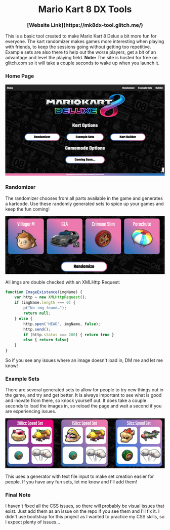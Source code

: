 <h1 align="center">Mario Kart 8 DX Tools</h1>
<h3 align="center">
	[Website Link](https://mk8dx-tool.glitch.me/)
</h3>

This is a basic tool created to make Mario Kart 8 Delux a bit more fun for everyone. The kart randomizer makes games more interesting when playing with friends, to keep the sessions going without getting too repetitive.
Example sets are also there to help out the worse players, get a bit of an advantage and level the playing field.
**Note:** The site is hosted for free on glitch.com so it will take a couple seconds to wake up when you launch it.

### Home Page
<p align="center">
	<img src="RMimgs/Home Page.png" width="600"/>
</p>

### Randomizer
The randomizer chooses from all parts available in the game and generates a kartcode. Use these randomly generated sets to spice up your games and keep the fun coming!

<p align="center">
	<img src="RMimgs/Randomizer.png" width="600"/>
</p>

All imgs are double checked with an XMLHttp Request:
```javascript
function ImageExistance(imgName) {
	var http = new XMLHttpRequest(); 
	if (imgName.length === 0) { 
		p("No img found…");
		return null;
	} else { 
		http.open('HEAD', imgName, false); 
		http.send(); 
		if (http.status === 200) { return true }
		else { return false}
	}
}
```
So if you see any issues where an image doesn't load in, DM me and let me know!


### Example Sets
There are several generated sets to allow for people to try new things out in the game, and try and get better. It is always important to see what is good and inovate from there, so knock yourself out. It does take a couple seconds to load the images in, so reload the page and wait a second if you are experiencing issues.

<p align="center">
	<img src="RMimgs/Example Sets.png" width="600"/>
</p>

This uses a generator with text file input to make set creation easier for people. If you have any fun sets, let me know and I'll add them!

### Final Note
I haven't fixed all the CSS issues, so there will probably be visual issues that exist. Just add them as an issue on the repo if you see them and I'll fix it. I didn't use bootstrap for this project as I wanted to practice my CSS skills, so I expect plenty of issues…
